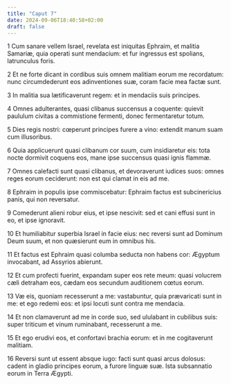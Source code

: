 ```yaml
---
title: "Caput 7"
date: 2024-09-06T18:40:58+02:00
draft: false
---
```




1 Cum sanare vellem Israel, revelata est iniquitas Ephraim, et malitia Samariæ, quia operati sunt mendacium: et fur ingressus est spolians, latrunculus foris.

2 Et ne forte dicant in cordibus suis omnem malitiam eorum me recordatum: nunc circumdederunt eos adinventiones suæ, coram facie mea factæ sunt.

3 In malitia sua lætificaverunt regem: et in mendaciis suis principes.

4 Omnes adulterantes, quasi clibanus succensus a coquente: quievit paululum civitas a commistione fermenti, donec fermentaretur totum.

5 Dies regis nostri: cœperunt principes furere a vino: extendit manum suam cum illusoribus.

6 Quia applicuerunt quasi clibanum cor suum, cum insidiaretur eis: tota nocte dormivit coquens eos, mane ipse succensus quasi ignis flammæ.

7 Omnes calefacti sunt quasi clibanus, et devoraverunt iudices suos: omnes reges eorum ceciderunt: non est qui clamat in eis ad me.

8 Ephraim in populis ipse commiscebatur: Ephraim factus est subcinericius panis, qui non reversatur.

9 Comederunt alieni robur eius, et ipse nescivit: sed et cani effusi sunt in eo, et ipse ignoravit.

10 Et humiliabitur superbia Israel in facie eius: nec reversi sunt ad Dominum Deum suum, et non quæsierunt eum in omnibus his.

11 Et factus est Ephraim quasi columba seducta non habens cor: Ægyptum invocabant, ad Assyrios abierunt.

12 Et cum profecti fuerint, expandam super eos rete meum: quasi volucrem cæli detraham eos, cædam eos secundum auditionem cœtus eorum.

13 Væ eis, quoniam recesserunt a me: vastabuntur, quia prævaricati sunt in me: et ego redemi eos: et ipsi locuti sunt contra me mendacia.

14 Et non clamaverunt ad me in corde suo, sed ululabant in cubilibus suis: super triticum et vinum ruminabant, recesserunt a me.

15 Et ego erudivi eos, et confortavi brachia eorum: et in me cogitaverunt malitiam.

16 Reversi sunt ut essent absque iugo: facti sunt quasi arcus dolosus: cadent in gladio principes eorum, a furore linguæ suæ. Ista subsannatio eorum in Terra Ægypti.

